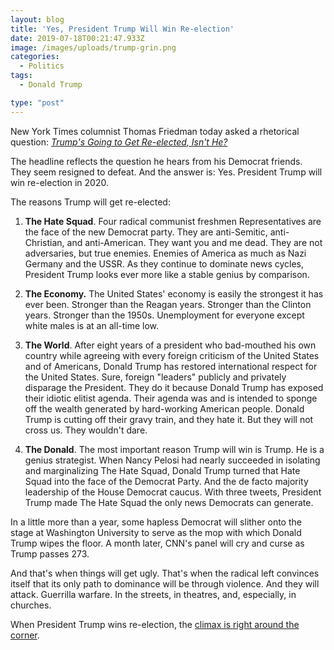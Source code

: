```yaml
---
layout: blog
title: 'Yes, President Trump Will Win Re-election'
date: 2019-07-18T00:21:47.933Z
image: /images/uploads/trump-grin.png
categories:
  - Politics
tags:
  - Donald Trump

type: "post"
---
```

New York Times columnist Thomas Friedman today asked a rhetorical question: [_Trump's Going to Get Re-elected, Isn't He?_](https://www.nytimes.com/2019/07/16/opinion/trump-2020.html)

The headline reflects the question he hears from his Democrat friends. They seem resigned to defeat. And the answer is: Yes. President Trump will win re-election in 2020. 

The reasons Trump will get re-elected:

1. **The Hate Squad**. Four radical communist freshmen Representatives are the face of the new Democrat party. They are anti-Semitic, anti-Christian, and anti-American. They want you and me dead. They are not adversaries, but true enemies. Enemies of America as much as Nazi Germany and the USSR. As they continue to dominate news cycles, President Trump looks ever more like a stable genius by comparison. 

2. **The Economy.** The United States' economy is easily the strongest it has ever been. Stronger than the Reagan years. Stronger than the Clinton years. Stronger than the 1950s. Unemployment for everyone except white males is at an all-time low. 

3. **The World**. After eight years of a president who bad-mouthed his own country while agreeing with every foreign criticism of the United States and of Americans, Donald Trump has restored international respect for the United States. Sure, foreign "leaders" publicly and privately disparage the President. They do it because Donald Trump has exposed their idiotic elitist agenda. Their agenda was and is intended to sponge off the wealth generated by hard-working American people. Donald Trump is cutting off their gravy train, and they hate it. But they will not cross us. They wouldn't dare. 

4. **The Donald**. The most important reason Trump will win is Trump. He is a genius strategist. When Nancy Pelosi had nearly succeeded in isolating and marginalizing The Hate Squad, Donald Trump turned that Hate Squad into the face of the Democrat Party. And the de facto majority leadership of the House Democrat caucus. With three tweets, President Trump made The Hate Squad the only news Democrats can generate. 

In a little more than a year, some hapless Democrat will slither onto the stage at Washington University to serve as the mop with which Donald Trump wipes the floor. A month later, CNN's panel will cry and curse as Trump passes 273. 

And that's when things will get ugly. That's when the radical left convinces itself that its only path to dominance will be through violence. And they will attack. Guerrilla warfare. In the streets, in theatres, and, especially, in churches. 

When President Trump wins re-election, the [climax is right around the corner](https://www.hennessysview.com/posts/2019/a-fourth-turning-warning-for-america/).
